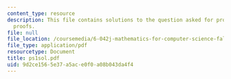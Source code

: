```yaml
---
content_type: resource
description: This file contains solutions to the question asked for propositions and
  proofs.
file: null
file_location: /coursemedia/6-042j-mathematics-for-computer-science-fall-2005/9d2ce1565e37a5ace0f0a08b043da4f4_ps1sol.pdf
file_type: application/pdf
resourcetype: Document
title: ps1sol.pdf
uid: 9d2ce156-5e37-a5ac-e0f0-a08b043da4f4
---
```

